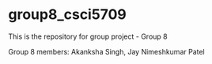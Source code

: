 # group8_csci5709

This is the repository for group project - Group 8 

Group 8 members:
Akanksha Singh,
Jay Nimeshkumar Patel